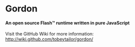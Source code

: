 Gordon
======

#### An open source Flash™ runtime written in pure JavaScript ####

Visit the GitHub Wiki for more information: <http://wiki.github.com/tobeytailor/gordon/>
